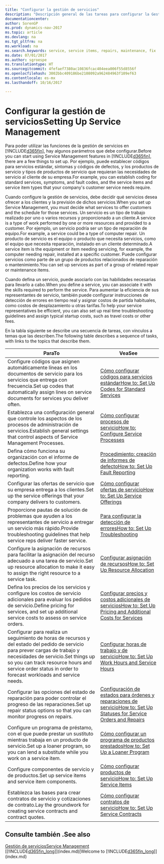 ```yaml
---
title: "Configurar la gestión de servicios"
description: "Descripción general de las tareas para configurar la Gestión de servicios para adaptarla a la forma en que sus organizaciones gestionan sus servicios."
documentationcenter: 
author: SorenGP
ms.prod: dynamics-nav-2017
ms.topic: article
ms.devlang: na
ms.tgt_pltfrm: na
ms.workload: na
ms.search.keywords: service, service items, repairs, maintenance, fix
ms.date: 07/01/2017
ms.author: sgroespe
ms.translationtype: HT
ms.sourcegitcommit: 4fefaef7380ac10836fcac404eea006f55d8556f
ms.openlocfilehash: 3002bbc409186be2108092a962484963f109ef63
ms.contentlocale: es-mx
ms.lasthandoff: 10/16/2017

---
```


# <a name="setting-up-service-management"></a><span data-ttu-id="0d922-103">Configurar la gestión de servicios</span><span class="sxs-lookup"><span data-stu-id="0d922-103">Setting Up Service Management</span></span>
<span data-ttu-id="0d922-104">Para poder utilizar las funciones de la gestión de servicios en [!INCLUDE[d365fin](includes/d365fin_md.md)], hay algunos parámetros que debe configurar.</span><span class="sxs-lookup"><span data-stu-id="0d922-104">Before you can start using Service Management features in [!INCLUDE[d365fin](includes/d365fin_md.md)], there are a few things to set up.</span></span> <span data-ttu-id="0d922-105">Por ejemplo, puede establecer códigos para servicios estándar, síntomas y códigos de defectos, y los productos de servicio y tipos de productos de servicio que requieran las necesidades de servicio al cliente de su empresa.</span><span class="sxs-lookup"><span data-stu-id="0d922-105">For example, you can establish coding for standard services, symptoms, and fault codes, and the service items and service item types that your company's customer service needs require.</span></span>  

<span data-ttu-id="0d922-106">Cuando configure la gestión de servicios, debe decidir qué servicios desea ofrecer a los clientes y la previsión de dichos servicios.</span><span class="sxs-lookup"><span data-stu-id="0d922-106">When you set up Service Management, you must decide what services to offer customers and the schedule for those services.</span></span> <span data-ttu-id="0d922-107">Un servicio es un tipo de trabajo realizado por uno o varios recursos y proporcionado a un cliente.</span><span class="sxs-lookup"><span data-stu-id="0d922-107">A service is a type of work performed by one or more resources and provided to a customer.</span></span> <span data-ttu-id="0d922-108">Por ejemplo, un servicio podría ser un tipo de reparación de equipo.</span><span class="sxs-lookup"><span data-stu-id="0d922-108">For example, a service could be a type of computer repair.</span></span> <span data-ttu-id="0d922-109">Un producto de servicio es el equipo o producto que necesita servicios, como el equipo que necesita reparación, instalado en un cliente determinado.</span><span class="sxs-lookup"><span data-stu-id="0d922-109">A service item is the equipment or item needing servicing, for example, the computer needing repair, installed at a specific customer.</span></span> <span data-ttu-id="0d922-110">Puede configurar servicios como parte de un grupo de productos relacionados de reparación o mantenimiento.</span><span class="sxs-lookup"><span data-stu-id="0d922-110">You can set up services as part of a group of related repair or maintenance items.</span></span>  
  
<span data-ttu-id="0d922-111">Cuando defina un servicio, puede asociarlo con las habilidades necesarias para llevarlo a cabo.</span><span class="sxs-lookup"><span data-stu-id="0d922-111">When you define a service, you can associate it with the skills required to perform the service.</span></span> <span data-ttu-id="0d922-112">Para aumentar la eficiencia de sus representantes de servicio, también puede configurar instrucciones de detección de errores en tiempo real y asignar costos de partida habituales, como costos de desplazamiento u otras tarifas.</span><span class="sxs-lookup"><span data-stu-id="0d922-112">To help your service representatives be efficient, you can also set up real time troubleshooting guidelines and assign typical startup costs, such as travel costs or other fees.</span></span>  

<span data-ttu-id="0d922-113">En la tabla siguiente se describe una secuencia de tareas, con vínculos a temas que las describen.</span><span class="sxs-lookup"><span data-stu-id="0d922-113">The following table describes a sequence of tasks, with links to the topics that describe them.</span></span>  
  
| <span data-ttu-id="0d922-114">Para</span><span class="sxs-lookup"><span data-stu-id="0d922-114">To</span></span> | <span data-ttu-id="0d922-115">Vea</span><span class="sxs-lookup"><span data-stu-id="0d922-115">See</span></span> |
| --- | --- |
| <span data-ttu-id="0d922-116">Configure códigos que asignen automáticamente líneas en los documentos de servicio para los servicios que entrega con frecuencia.</span><span class="sxs-lookup"><span data-stu-id="0d922-116">Set up codes that automatically assign lines on service documents for services you deliver often.</span></span> |[<span data-ttu-id="0d922-117">Cómo configurar códigos para servicios estándar</span><span class="sxs-lookup"><span data-stu-id="0d922-117">How to: Set Up Codes for Standard Services</span></span>](service-how-setup-service-coding.md)|
| <span data-ttu-id="0d922-118">Establezca una configuración general que controle los aspectos de los procesos de administración de servicios.</span><span class="sxs-lookup"><span data-stu-id="0d922-118">Establish general settings that control aspects of Service Management Processes.</span></span>|[<span data-ttu-id="0d922-119">Cómo configurar procesos de servicio</span><span class="sxs-lookup"><span data-stu-id="0d922-119">How to: Configure Service Processes</span></span>](service-setup-service-processes.md)|
| <span data-ttu-id="0d922-120">Defina cómo funciona su organización con el informe de defectos.</span><span class="sxs-lookup"><span data-stu-id="0d922-120">Define how your organization works with fault reporting.</span></span> |[<span data-ttu-id="0d922-121">Procedimiento: creación de informes de defecto</span><span class="sxs-lookup"><span data-stu-id="0d922-121">How to: Set Up Fault Reporting</span></span>](service-how-setup-fault-reporting.md) |
| <span data-ttu-id="0d922-122">Configurar las ofertas de servicio que su empresa entrega a los clientes.</span><span class="sxs-lookup"><span data-stu-id="0d922-122">Set up the service offerings that your company delivers to customers.</span></span>|[<span data-ttu-id="0d922-123">Cómo configurar ofertas de servicio</span><span class="sxs-lookup"><span data-stu-id="0d922-123">How to: Set Up Service Offerings</span></span>](service-how-setup-service-offerings.md)|
| <span data-ttu-id="0d922-124">Proporcione pautas de solución de problemas que ayuden a los representantes de servicio a entregar un servicio más rápido.</span><span class="sxs-lookup"><span data-stu-id="0d922-124">Provide troubleshooting guidelines that help service reps deliver faster service.</span></span> |[<span data-ttu-id="0d922-125">Para configurar la detección de errores</span><span class="sxs-lookup"><span data-stu-id="0d922-125">How to: Set Up Troubleshooting</span></span>](service-how-setup-troubleshooting.md) |
| <span data-ttu-id="0d922-126">Configure la asignación de recursos para facilitar la asignación del recurso adecuado a una tarea de servicio.</span><span class="sxs-lookup"><span data-stu-id="0d922-126">Set up resource allocation to make it easy to assign the right resource to a service task.</span></span> |[<span data-ttu-id="0d922-127">Configurar asignación de recursos</span><span class="sxs-lookup"><span data-stu-id="0d922-127">How to: Set Up Resource Allocation</span></span>](service-how-setup-resource-allocation.md) |
| <span data-ttu-id="0d922-128">Defina los precios de los servicios y configure los costos de servicio adicionales para evaluar los pedidos de servicio.</span><span class="sxs-lookup"><span data-stu-id="0d922-128">Define pricing for services, and set up additional service costs to assess on service orders.</span></span> |[<span data-ttu-id="0d922-129">Configurar precios y costos adicionales de servicios</span><span class="sxs-lookup"><span data-stu-id="0d922-129">How to: Set Up Pricing and Additional Costs for Services</span></span>](service-how-setup-service-costs-pricing.md)|
| <span data-ttu-id="0d922-130">Configurar para realiza un seguimiento de horas de recursos y del estado del pedido de servicio para prever cargas de trabajo y necesidades de servicio.</span><span class="sxs-lookup"><span data-stu-id="0d922-130">Set things up so you can track resource hours and service order status in order to forecast workloads and service needs.</span></span>|[<span data-ttu-id="0d922-131">Configurar horas de trabajo y de servicio</span><span class="sxs-lookup"><span data-stu-id="0d922-131">How to: Set Up Work Hours and Service Hours</span></span>](service-how-setup-work-service-hours.md)|
| <span data-ttu-id="0d922-132">Configurar las opciones del estado de reparación para poder controlar el progreso de las reparaciones.</span><span class="sxs-lookup"><span data-stu-id="0d922-132">Set up repair status options so that you can monitor progress on repairs.</span></span> | [<span data-ttu-id="0d922-133">Configuración de estados para órdenes y reparaciones de servicio</span><span class="sxs-lookup"><span data-stu-id="0d922-133">How to: Set Up Statuses for Service Orders and Repairs</span></span>](service-order-repair-status.md)|
| <span data-ttu-id="0d922-134">Configure un programa de préstamo, con el que puede prestar un sustituto mientras trabaja en un producto de servicio.</span><span class="sxs-lookup"><span data-stu-id="0d922-134">Set up a loaner program, so you can lend a substitute while you work on a service item.</span></span> |[<span data-ttu-id="0d922-135">Cómo configurar un programa de productos prestados</span><span class="sxs-lookup"><span data-stu-id="0d922-135">How to: Set Up a Loaner Program</span></span>](service-how-setup-loaner-program.md) |
| <span data-ttu-id="0d922-136">Configure componentes de servicio y de productos.</span><span class="sxs-lookup"><span data-stu-id="0d922-136">Set up service items and service item components.</span></span> |[<span data-ttu-id="0d922-137">Cómo configurar productos de servicio</span><span class="sxs-lookup"><span data-stu-id="0d922-137">How to: Set Up Service Items</span></span>](service-how-setup-service-items.md) |
| <span data-ttu-id="0d922-138">Establezca las bases para crear contratos de servicio y cotizaciones de contrato.</span><span class="sxs-lookup"><span data-stu-id="0d922-138">Lay the groundwork for creating service contracts and contract quotes.</span></span> |[<span data-ttu-id="0d922-139">Cómo configurar contratos de servicio</span><span class="sxs-lookup"><span data-stu-id="0d922-139">How to: Set Up Service Contracts</span></span>](service-how-setup-service-contracts.md) |

## <a name="see-also"></a><span data-ttu-id="0d922-140">Consulte también .</span><span class="sxs-lookup"><span data-stu-id="0d922-140">See also</span></span>
[<span data-ttu-id="0d922-141">Gestión de servicios</span><span class="sxs-lookup"><span data-stu-id="0d922-141">Service Management</span></span>](service-service.md)  
<span data-ttu-id="0d922-142">[[!INCLUDE[d365fin_long](includes/d365fin_long_md.md)]](index.md)</span><span class="sxs-lookup"><span data-stu-id="0d922-142">[Welcome to [!INCLUDE[d365fin_long](includes/d365fin_long_md.md)]](index.md)</span></span>  

